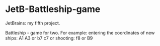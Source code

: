 # JetB-Battleship-game
JetBrains: my fifth project.

Battleship  - game for two.
For example:
entering the coordinates of new ships: A1 A3 or b7 c7 
or 
shooting: f8 or B9
